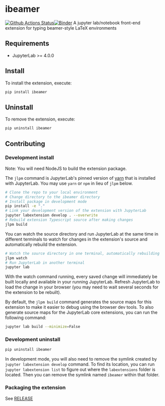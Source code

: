 # ibeamer

[![Github Actions Status](https://github.com/lambdadotjoburg/ibeamer/workflows/Build/badge.svg)](https://github.com/lambdadotjoburg/ibeamer/actions/workflows/build.yml)[![Binder](https://mybinder.org/badge_logo.svg)](https://mybinder.org/v2/gh/lambdadotjoburg/ibeamer/main?urlpath=lab)
A jupyter lab/notebook front-end extension for typing beamer-style LaTeX environments

## Requirements

- JupyterLab >= 4.0.0

## Install

To install the extension, execute:

```bash
pip install ibeamer
```

## Uninstall

To remove the extension, execute:

```bash
pip uninstall ibeamer
```

## Contributing

### Development install

Note: You will need NodeJS to build the extension package.

The `jlpm` command is JupyterLab's pinned version of
[yarn](https://yarnpkg.com/) that is installed with JupyterLab. You may use
`yarn` or `npm` in lieu of `jlpm` below.

```bash
# Clone the repo to your local environment
# Change directory to the ibeamer directory
# Install package in development mode
pip install -e "."
# Link your development version of the extension with JupyterLab
jupyter labextension develop . --overwrite
# Rebuild extension Typescript source after making changes
jlpm build
```

You can watch the source directory and run JupyterLab at the same time in different terminals to watch for changes in the extension's source and automatically rebuild the extension.

```bash
# Watch the source directory in one terminal, automatically rebuilding when needed
jlpm watch
# Run JupyterLab in another terminal
jupyter lab
```

With the watch command running, every saved change will immediately be built locally and available in your running JupyterLab. Refresh JupyterLab to load the change in your browser (you may need to wait several seconds for the extension to be rebuilt).

By default, the `jlpm build` command generates the source maps for this extension to make it easier to debug using the browser dev tools. To also generate source maps for the JupyterLab core extensions, you can run the following command:

```bash
jupyter lab build --minimize=False
```

### Development uninstall

```bash
pip uninstall ibeamer
```

In development mode, you will also need to remove the symlink created by `jupyter labextension develop`
command. To find its location, you can run `jupyter labextension list` to figure out where the `labextensions`
folder is located. Then you can remove the symlink named `ibeamer` within that folder.

### Packaging the extension

See [RELEASE](RELEASE.md)

